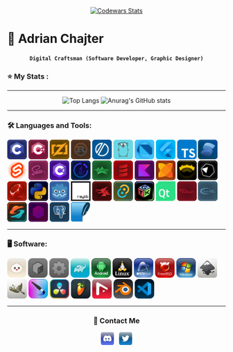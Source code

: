 <div align="center">

  <a href="https://www.codewars.com/users/Adriwan">![Codewars Stats](https://www.codewars.com/users/Adriwan/badges/large)</a>

</div>

# 🌲 Adrian Chajter

<div align="center">

**`Digital Craftsman (Software Developer, Graphic Designer)`**

<!--Add Text Later-->

</div>


### ⭐ My Stats :
<hr>
<div align="center">

  ![Top Langs](https://github-readme-stats-chi-jade-92.vercel.app/api/top-langs/?username=Adriwang&count_private=true&layout=compact&theme=radical&border_color=800080&exclude_repo=addons&langs_count=6&card_width=400)
  ![Anurag's GitHub stats](https://github-readme-stats-chi-jade-92.vercel.app/api?username=Adriwang&count_private=true&show_icons=true&theme=radical&line_height=25&border_color=800080&hide_title=true&rank_icon=github&card_width=300)

</div>

<hr>

<div align="left">

  ### 🛠 Languages and Tools:

  <div>
  <a href="https://www.open-std.org/jtc1/sc22/wg14/" target="_blank" rel="noreferrer"><img src="Icons/boxes/C_Box.svg" height="45" alt="C logo" /></a>
  <a href="https://isocpp.org/" target="_blank" rel="noreferrer"><img src="Icons/boxes/CPP_Box.svg" height="45" alt="C++ logo" /></a>
  <a href="https://ziglang.org/" target="_blank" rel="noreferrer"><img src="Icons/boxes/Zig_Box.svg" height="45" alt="Zig logo"  /></a>
  <a href="https://www.rust-lang.org/" target="_blank" rel="noreferrer"><img src="Icons/boxes/Rust_Box.svg" height="45" alt="Rust Logo"  /></a>
  <a href="https://odin-lang.org/" target="_blank" rel="noreferrer"><img src="Icons/boxes/Odin_Box.svg" height="45" alt="Odin logo"  /></a>
  <a href="https://go.dev/" target="_blank" rel="noreferrer"><img src="Icons/boxes/Go_Box.svg" height="45" alt="Go logo"  /></a>
  <a href="https://dart.dev/" target="_blank" rel="noreferrer"><img src="Icons/boxes/Dart_Box.svg" height="45" alt="Dart Logo"  /></a>
  <a href="https://flutter.dev/" target="_blank" rel="noreferrer"><img src="Icons/boxes/Flutter_Box.svg" height="45" alt="Flutter Logo"  /></a>
  <a href="https://www.typescriptlang.org/" target="_blank" rel="noreferrer"><img src="Icons/boxes/TypeScript_Box.svg" height="45" alt="TypeScript logo"  /></a>
  <a href="https://www.solidjs.com/" target="_blank" rel="noreferrer"><img src="Icons/boxes/Solid_Box.svg" height="45" alt="Solid logo"  /></a>
  <a href="https://svelte.dev/" target="_blank" rel="noreferrer"><img src="Icons/boxes/Svelte_Box.svg" height="45" alt="Svelte logo"  /></a>
  <a href="https://sass-lang.com/" target="_blank" rel="noreferrer"><img src="Icons/boxes/Sass_Box.svg" height="45" alt="Sass logo"  /></a>
  <a href="https://dotnet.microsoft.com/en-us/languages/csharp" target="_blank" rel="noreferrer"><img src="Icons/boxes/CSharp_Box.svg" height="45" alt="C Sharp logo"  /></a>
  <a href="https://www.java.com/" target="_blank" rel="noreferrer"><img src="Icons/boxes/Java_Box.svg" height="45" alt="Java logo" /></a>
  <a href="https://groovy-lang.org/" target="_blank" rel="noreferrer"><img src="Icons/boxes/Groovy_Box.svg" height="45" alt="Groovy logo"  /></a>
  <a href="https://www.scala-lang.org/" target="_blank" rel="noreferrer"><img src="Icons/boxes/Scala_Box.svg" height="45" alt="Scala logo"  /></a>
  <a href="https://kotlinlang.org/" target="_blank" rel="noreferrer"><img src="Icons/boxes/Kotlin_Box.svg" height="45" alt="Kotlin logo"  /></a>
  <a href="https://haxe.org/" target="_blank" rel="noreferrer"><img src="Icons/boxes/Haxe_Box.svg" height="45" alt="Haxe logo"  /></a>
  <a href="https://nim-lang.org/" target="_blank" rel="noreferrer"><img src="Icons/boxes/Nim_Box.svg" height="45" alt="Nim logo"  /></a>
  <a href="https://crystal-lang.org/" target="_blank" rel="noreferrer"><img src="Icons/boxes/Crystal_Box.svg" height="45" alt="Crystal logo"  /></a>
  <a href="https://www.ruby-lang.org" target="_blank" rel="noreferrer"><img src="Icons/boxes/Ruby_Box.svg" height="45" alt="Ruby logo"  /></a>
  <a href="https://www.python.org/" target="_blank" rel="noreferrer"><img src="Icons/boxes/Python_Box.svg" height="45" alt="Python logo"  /></a>
  <a href="https://godotengine.org/" target="_blank" rel="noreferrer"><img src="Icons/boxes/Godot_Box.svg" height="45" alt="Godot logo"  /></a>
  <a href="https://www.raylib.com/" target="_blank" rel="noreferrer"><img src="Icons/Raylib.svg" height="45" alt="Raylib logo"  /></a>
  <a href="https://wails.io/" target="_blank" rel="noreferrer"><img src="Icons/boxes/Wails_Box.svg" height="45" alt="Wails logo"  /></a>
  <a href="https://tauri.app/" target="_blank" rel="noreferrer"><img src="Icons/boxes/Tauri_Box.svg" height="45" alt="Tauri logo"  /></a>
  <a href="https://www.gtk.org/" target="_blank" rel="noreferrer"><img src="Icons/boxes/GTK_Box.svg" height="45" alt="GTK logo"  /></a>
  <a href="https://www.qt.io/" target="_blank" rel="noreferrer"><img src="Icons/Qt.svg" height="45" alt="Qt logo"  /></a>
  <a href="https://www.vulkan.org/" target="_blank" rel="noreferrer"><img src="Icons/boxes/Vulkan_Box.svg" height="45" alt="Vulkan logo"  /></a>
  <a href="https://www.opengl.org/" target="_blank" rel="noreferrer"><img src="Icons/boxes/OpenGL_Box.svg" height="45" alt="OpenGL logo"  /></a>
  <a href="https://shader-slang.org/" target="_blank" rel="noreferrer"><img src="Icons/boxes/Slang_Box.svg" height="45" alt="Slang logo"  /></a>
  <a href="https://surrealdb.com/" target="_blank" rel="noreferrer"><img src="Icons/boxes/SurrealDB_Box.svg" height="45" alt="SurrealDB logo"  /></a>
  <a href="https://www.postgresql.org/" target="_blank" rel="noreferrer"><img src="Icons/boxes/PostgreSQL_Box.svg" height="45" alt="PostgreSQL logo"  /></a>
  <a href="https://sqlite.org/" target="_blank" rel="noreferrer"><img src="Icons/boxes/SQLite_Box.svg" height="45" alt="SQLite logo"  /></a>
  </div>

  <hr>

  ### 🖥️ Software:
  
  <div>
    <a href="https://bun.sh/" target="_blank" rel="noreferrer"><img src="Icons/boxes/Bun_Box.svg" height="45" alt="Bun logo"  /></a>
    <a href="https://www.gnu.org/software/bash/" target="_blank" rel="noreferrer"><img src="Icons/boxes/Bash_Box.svg" height="45" alt="Bash logo"  /></a>
    <a href="https://www.gnu.org/software/make/" target="_blank" rel="noreferrer"><img src="Icons/boxes/Makefile_Box.svg" height="45" alt="Makefile logo"  /></a>
    <a href="https://gradle.org/" target="_blank" rel="noreferrer"><img src="Icons/boxes/Gradle_Box.svg" height="45" alt="Gradle logo"  /></a>
    <a href="https://www.android.com/" target="_blank" rel="noreferrer"><img src="Icons/boxes/Android_Box.svg" height="45" alt="Android logo"  /></a>
    <a href="https://www.linux.org/" target="_blank" rel="noreferrer"><img src="Icons/boxes/Linux_Box.svg" height="45" alt="Linux logo"  /></a>
    <a href="https://archlinux.org/" target="_blank" rel="noreferrer"><img src="Icons/boxes/Arch_Box.svg" height="45" alt="Arch logo"  /></a>
    <a href="https://www.freebsd.org/" target="_blank" rel="noreferrer"><picture><source srcset="Icons/boxes/FreeBSD_Box.png" type="image/png"><img src="Icons/boxes/FreeBSD_Box.svg" height="45" alt="FreeBSD logo" /></picture></a>
    <!--FreeBSD Vector Image Does Not Load Properly on Most Browsers, Set as Fallback-->
    <a href="https://www.microsoft.com/windows" target="_blank" rel="noreferrer"><img src="Icons/boxes/Windows_Box.svg" height="45" alt="Windows logo"  /></a>
    <a href="https://inkscape.org/" target="_blank" rel="noreferrer"><img src="Icons/boxes/Inkscape_Box.png" height="45" alt="Inkscape logo"  /></a>
    <a href="https://www.gimp.org/" target="_blank" rel="noreferrer"><img src="Icons/boxes/GIMP_Box.png" height="45" alt="GIMP logo"  /></a>
    <a href="https://krita.org/" target="_blank" rel="noreferrer"><img src="Icons/boxes/Krita_Box.svg" height="45" alt="Krita logo"  /></a>
    <a href="https://www.blackmagicdesign.com/products/davinciresolve" target="_blank" rel="noreferrer"><img src="Icons/DaVinci_Resolve.png" height="45" alt="DaVinci Resolve logo"  /></a>
    <a href="https://www.image-line.com/fl-studio/" target="_blank" rel="noreferrer"><img src="Icons/boxes/FL_Studio_Box.png" height="45" alt="FL Studio logo"  /></a>
    <a href="https://www.steinberg.net/nuendo/" target="_blank" rel="noreferrer"><img src="Icons/boxes/Nuendo_Box.svg" height="45" alt="Nuendo logo"  /></a>
    <a href="https://www.blender.org/" target="_blank" rel="noreferrer"><img src="Icons/boxes/Blender_Box.png" height="45" alt="Blender logo"  /></a>
    <a href="https://code.visualstudio.com/" target="_blank" rel="noreferrer"><img src="Icons/boxes/Vscode_Box.svg" height="45" alt="VS Code logo"  /></a>
  </div>
  
<hr>
  <!--div>
  <a href="https://www.debian.org/" target="_blank" rel="noreferrer"><img src="Icons/boxes/Debian_Box.svg" height="45" alt="Debian logo"  /></a>
  <a href="https://www.unrealengine.com/" target="_blank" rel="noreferrer"><img src="Icons/Unreal-Engine.svg" height="45" alt="Unreal Engine logo"  /></a>
  </div-->
  
</div>

<div align="center">

<h3>📱 Contact Me</h3>

<div>
  <a href="https://www.discordapp.com/users/511983544269275137" target="blank"><img align="center" src="Icons/boxes/Discord.svg" alt="Discord" height="30" /></a>
  &nbsp;
  <a href="https://x.com/Adriwan811259" target="blank"><img align="center" src="Icons/boxes/Twitter.svg" alt="Twitter / X" height="30" /></a>
</div>

</div>
